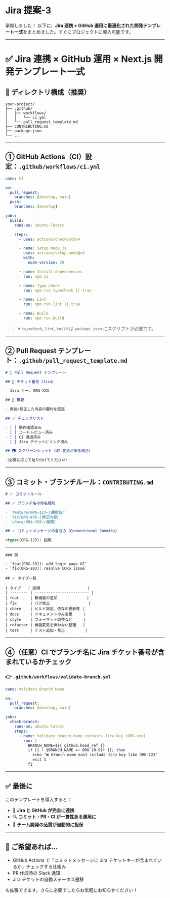 # Jira 提案-3

承知しました！
以下に、**Jira 連携 + GitHub 運用に最適化された開発テンプレート一式**をまとめました。すぐにプロジェクトに導入可能です。

---

# ✅ Jira 連携 × GitHub 運用 × Next.js 開発テンプレート一式

## 📁 ディレクトリ構成（推奨）

```
your-project/
├── .github/
│   ├── workflows/
│   │   └── ci.yml
│   └── pull_request_template.md
├── CONTRIBUTING.md
├── package.json
└── ...
```

---

## ① GitHub Actions（CI）設定：`.github/workflows/ci.yml`

```yaml
name: CI

on:
  pull_request:
    branches: [develop, main]
  push:
    branches: [develop]

jobs:
  build:
    runs-on: ubuntu-latest

    steps:
      - uses: actions/checkout@v4

      - name: Setup Node.js
        uses: actions/setup-node@v4
        with:
          node-version: 20

      - name: Install dependencies
        run: npm ci

      - name: Type check
        run: npm run typecheck || true

      - name: Lint
        run: npm run lint || true

      - name: Build
        run: npm run build
```

> ※ `typecheck`, `lint`, `build` は `package.json` にスクリプトが必要です。

---

## ② Pull Request テンプレート：`.github/pull_request_template.md`

```md
# 📌 Pull Request テンプレート

## 🎯 チケット番号（Jira）

- Jira キー: ORG-XXX

## 🔧 概要

- 実装/修正した内容の要約を記述

## ✅ チェックリスト

- [ ] 動作確認済み
- [ ] コードレビュー済み
- [ ] CI 通過済み
- [ ] Jira チケットにリンク済み

## 📷 スクリーンショット（UI 変更がある場合）

（必要に応じて貼り付けてください）
```

---

## ③ コミット・ブランチルール：`CONTRIBUTING.md`

```md
# ✅ コミットルール

## ✅ ブランチ名の命名規則

- `feature/ORG-123-[機能名]`
- `fix/ORG-456-[修正内容]`
- `chore/ORG-789-[雑務]`

## ✅ コミットメッセージの書き方（Conventional Commits）

<type>(ORG-123): 説明
```

---

```
### 例

- `feat(ORG-101): add login page UI`
- `fix(ORG-203): resolve CORS issue`

## ✅ タイプ一覧

| タイプ   | 説明                     |
| -------- | ------------------------ |
| feat     | 新機能の追加             |
| fix      | バグ修正                 |
| chore    | ビルド設定、依存の更新等 |
| docs     | ドキュメントのみ変更     |
| style    | フォーマット調整など     |
| refactor | 機能変更を伴わない整理   |
| test     | テスト追加・修正         |
```

---

## ④（任意）CI でブランチ名に Jira チケット番号が含まれているかチェック

### 👉 `.github/workflows/validate-branch.yml`

```yaml
name: Validate Branch Name

on:
  pull_request:
    branches: [develop, main]

jobs:
  check-branch:
    runs-on: ubuntu-latest
    steps:
      - name: Validate branch name contains Jira key (ORG-xxx)
        run: |
          BRANCH_NAME=${{ github.head_ref }}
          if [[ ! $BRANCH_NAME =~ ORG-[0-9]+ ]]; then
            echo "❌ Branch name must include Jira key like ORG-123"
            exit 1
          fi
```

---

## ✅ 最後に

このテンプレートを導入すると：

- 🔗 **Jira と GitHub が完全に連携**
- 🔍 **コミット・PR・CI が一貫性ある運用に**
- 🔐 **チーム開発の品質が自動的に担保**

---

## 💬 ご希望あれば...

- GitHub Actions で「コミットメッセージに Jira チケットキーが含まれているか」チェックする仕組み
- PR 作成時の Slack 通知
- Jira チケットの自動ステータス遷移

も拡張できます。さらに必要でしたらお気軽にお知らせください！
